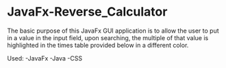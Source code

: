 # JavaFx-Reverse_Calculator
The basic purpose of this JavaFx GUI application is to allow the user to put in a value in the input field, upon searching, the multiple of that value is highlighted in the times table provided below in a different color.

Used: 
-JavaFx
-Java
-CSS
